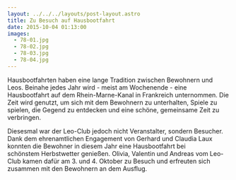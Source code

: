 ```yaml
---
layout: ../../../layouts/post-layout.astro
title: Zu Besuch auf Hausbootfahrt
date: 2015-10-04 01:13:00
images:
  - 78-01.jpg
  - 78-02.jpg
  - 78-03.jpg
  - 78-04.jpg
---
```


Hausbootfahrten haben eine lange Tradition zwischen Bewohnern und Leos. Beinahe jedes Jahr wird - meist am Wochenende - eine Hausbootfahrt auf dem Rhein-Marne-Kanal in Frankreich unternommen. Die Zeit wird genutzt, um sich mit dem Bewohnern zu unterhalten, Spiele zu spielen, die Gegend zu entdecken und eine schöne, gemeinsame Zeit zu verbringen.

Diesesmal war der Leo-Club jedoch nicht Veranstalter, sondern Besucher. Dank dem ehrenamtlichen Engagement von Gerhard und Claudia Laux konnten die Bewohner in diesem Jahr eine Hausbootfahrt bei schönstem Herbstwetter genießen. Olivia, Valentin und Andreas vom Leo-Club kamen dafür am 3. und 4. Oktober zu Besuch und erfreuten sich zusammen mit den Bewohnern an dem Ausflug.
